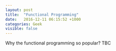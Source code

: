 ```yaml
---
layout: post
title:  "Functional Programming"
date:   2016-12-11 06:15:52 +1000
categories: Geek
visible: false
---
```


Why the functional programming so popular?
TBC